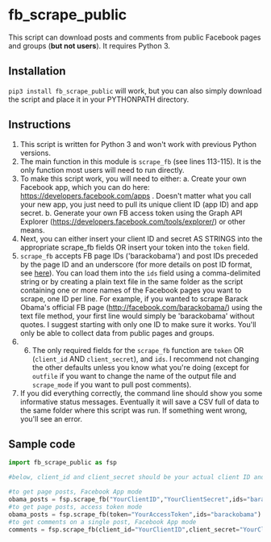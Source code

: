# fb_scrape_public

This script can download posts and comments from public Facebook pages and groups (__but not users__). It requires Python 3.

Installation
------------

``pip3 install fb_scrape_public`` will work, but you can also simply download the script and place it in your PYTHONPATH directory.

Instructions
------------

1.    This script is written for Python 3 and won't work with previous Python versions.
2.    The main function in this module is ```scrape_fb``` (see lines 113-115). It is the only function most users will need to run directly.
3.    To make this script work, you will need to either:
    a. Create your own Facebook app, which you can do here: https://developers.facebook.com/apps . Doesn't matter what you call your new app, you just need to pull its unique client ID (app ID) and app secret.
    b. Generate your own FB access token using the Graph API Explorer (https://developers.facebook.com/tools/explorer/) or other means. 
4.    Next, you can either insert your client ID and secret AS STRINGS into the appropriate scrape_fb fields OR insert your token into the ```token``` field. 
5.    ```scrape_fb``` accepts FB page IDs ('barackobama') and post IDs preceded by the page ID and an underscore (for more details on post ID format, see [here](https://stackoverflow.com/questions/31353591/how-should-we-retrieve-an-individual-post-now-that-post-id-is-deprecated-in-v)). You can load them into the ```ids``` field using a comma-delimited string or by creating a plain text file in the same folder as the script containing one or more names of the Facebook pages you want to scrape, one ID per line. For example, if you wanted to scrape Barack Obama's official FB page (http://facebook.com/barackobama/) using the text file method, your first line would simply be 'barackobama' without quotes. I suggest starting with only one ID to make sure it works. You'll only be able to collect data from public pages and groups.
6.    6.    The only required fields for the ```scrape_fb``` function are ```token``` OR (```client_id``` AND ```client_secret```), and ```ids```. I recommend not changing the other defaults unless you know what you're doing (except for ```outfile``` if you want to change the name of the output file and ```scrape_mode``` if you want to pull post comments).
7.    If you did everything correctly, the command line should show you some informative status messages. Eventually it will save a CSV full of data to the same folder where this script was run. If something went wrong, you'll see an error.

Sample code
-----------

```python
import fb_scrape_public as fsp

#below, client_id and client_secret should be your actual client ID and secret

#to get page posts, Facebook App mode
obama_posts = fsp.scrape_fb("YourClientID","YourClientSecret",ids="barackobama") 
#to get page posts, access token mode
obama_posts = fsp.scrape_fb(token="YourAccessToken",ids="barackobama") 
#to get comments on a single post, Facebook App mode
comments = fsp.scrape_fb(client_id="YourClientID",client_secret="YourClientSecret",ids="6815841748_10154508876046749",scrape_mode="comments") 
```
